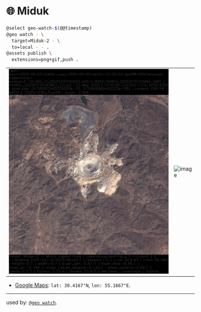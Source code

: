 # 🌐 Miduk

```bash
@select geo-watch-$(@@timestamp)
@geo watch - \
  target=Miduk-2 - \
  to=local - - .
@assets publish \
  extensions=png+gif,push .
```


| | |
|-|-|
| ![image](https://github.com/kamangir/assets/blob/main/geo-watch-2025-05-23-2ck64x/geo-watch-2025-05-23-2ck64x-2X.gif?raw=true) | ![image](https://github.com/kamangir/assets/blob/main/geo-watch-2025-05-23-2ck64x_diff/geo-watch-2025-05-23-2ck64x_diff-2X.gif?raw=true) |

 - [Google Maps](https://maps.app.goo.gl/vaVBoDgci6kJP2KEA): `lat: 30.4167"N`, `lon: 55.1667"E`.

---

used by: [`@geo watch`](../../).
